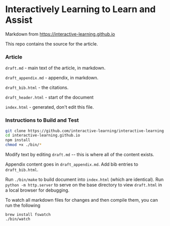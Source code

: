 # Interactively Learning to Learn and Assist

Markdown from https://interactive-learning.github.io

This repo contains the source for the article.

### Article

`draft.md` - main text of the article, in markdown.

`draft_appendix.md` - appendix, in markdown.

`draft_bib.html` - the citations.

`draft_header.html` - start of the document

`index.html` - generated, don't edit this file.

### Instructions to Build and Test
```bash
git clone https://github.com/interactive-learning/interactive-learning.github.io.git
cd interactive-learning.github.io
npm install
chmod +x ./bin/*
```

Modify text by editing `draft.md` -- this is where all of the content exists.

Appendix content goes in `draft_appendix.md`. Add bib entries to `draft_bib.html`.

Run `./bin/make` to build document into `index.html` (which are identical).
Run `python -m http.server` to serve on the base directory to view `draft.html` in a local browser for debugging.

To watch all markdown files for changes and then compile them, you can run the following
```
brew install fswatch
./bin/watch
```
